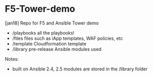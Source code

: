 # F5-Tower-demo
[jan18] Repo for F5 and Ansible Tower demo
* /playbooks  all the playbooks!
* /files      files such as iApp templates, WAF policies, etc
* /template   Cloudformation template
* /library    pre-release Ansible modules used

Notes:
- built on Ansible 2.4, 2.5 modules are stored in the /library folder



